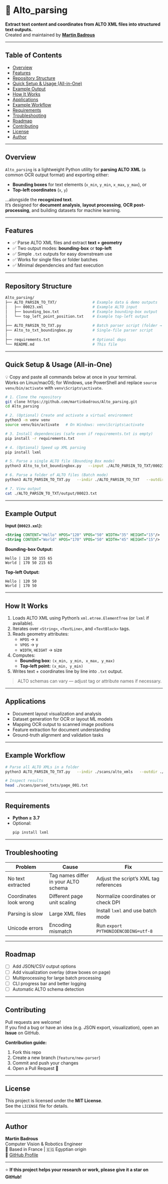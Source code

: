 # 🧾 Alto_parsing

**Extract text content and coordinates from ALTO XML files into structured text outputs.**  
Created and maintained by **[Martin Badrous](https://github.com/martinbadrous)**

---

## Table of Contents
- [Overview](#overview)
- [Features](#features)
- [Repository Structure](#repository-structure)
- [Quick Setup & Usage (All-in-One)](#quick-setup--usage-all-in-one)
- [Example Output](#example-output)
- [How It Works](#how-it-works)
- [Applications](#applications)
- [Example Workflow](#example-workflow)
- [Requirements](#requirements)
- [Troubleshooting](#troubleshooting)
- [Roadmap](#roadmap)
- [Contributing](#contributing)
- [License](#license)
- [Author](#author)

---

## Overview

`Alto_parsing` is a lightweight Python utility for **parsing ALTO XML** (a common OCR output format) and exporting either:
- **Bounding boxes** for text elements (`x_min`, `y_min`, `x_max`, `y_max`), or
- **Top-left coordinates** (`x`, `y`)

…alongside the **recognized text**.  
It’s designed for **document analysis**, **layout processing**, **OCR post-processing**, and building datasets for machine learning.

---

## Features

- ✅ Parse ALTO XML files and extract **text + geometry**
- ✅ Two output modes: **bounding-box** or **top-left**
- ✅ Simple `.txt` outputs for easy downstream use
- ✅ Works for single files or folder batches
- ✅ Minimal dependencies and fast execution

---

## Repository Structure

```bash
Alto_parsing/
├── ALTO_PARSIN_TO_TXT/                # Example data & demo outputs
│   ├── 00023.xml                      # Example ALTO input
│   ├── bounding_box.txt               # Example bounding-box output
│   └── top_left_point_position.txt    # Example top-left output
│
├── ALTO_PARSIN_TO_TXT.py              # Batch parser script (folder → folder)
├── Alto_to_txt_boundingbox.py         # Single-file parser script
│
├── requirements.txt                   # Optional deps
└── README.md                          # This file
```

---

## Quick Setup & Usage (All-in-One)

💡 Copy and paste all commands below at once in your terminal.  
Works on Linux/macOS; for Windows, use PowerShell and replace `source venv/bin/activate` with `venv\Scripts\activate`.

```bash
# 1. Clone the repository
git clone https://github.com/martinbadrous/Alto_parsing.git
cd Alto_parsing

# 2. (Optional) Create and activate a virtual environment
python3 -m venv venv
source venv/bin/activate   # On Windows: venv\Scripts\activate

# 3. Install dependencies (safe even if requirements.txt is empty)
pip install -r requirements.txt

# 4. (Optional) Speed up XML parsing
pip install lxml

# 5. Parse a single ALTO file (Bounding Box mode)
python3 Alto_to_txt_boundingbox.py   --input ./ALTO_PARSIN_TO_TXT/00023.xml   --output ./ALTO_PARSIN_TO_TXT/bounding_box.txt

# 6. Parse a folder of ALTO files (Batch mode)
python3 ALTO_PARSIN_TO_TXT.py   --indir ./ALTO_PARSIN_TO_TXT   --outdir ./ALTO_PARSIN_TO_TXT/output   --mode bounding_box   # or: top_left

# 7. View output
cat ./ALTO_PARSIN_TO_TXT/output/00023.txt
```

---

## Example Output

**Input (`00023.xml`):**
```xml
<String CONTENT="Hello" HPOS="120" VPOS="50" WIDTH="35" HEIGHT="15"/>
<String CONTENT="World" HPOS="170" VPOS="50" WIDTH="45" HEIGHT="15"/>
```

**Bounding-box Output:**
```
Hello | 120 50 155 65
World | 170 50 215 65
```

**Top-left Output:**
```
Hello | 120 50
World | 170 50
```

---

## How It Works

1. Loads ALTO XML using Python’s `xml.etree.ElementTree` (or `lxml` if available).  
2. Iterates over `<String>`, `<TextLine>`, and `<TextBlock>` tags.  
3. Reads geometry attributes:
   - `HPOS` → x  
   - `VPOS` → y  
   - `WIDTH`, `HEIGHT` → size
4. Computes:
   - **Bounding box:** `(x_min, y_min, x_max, y_max)`
   - **Top-left point:** `(x_min, y_min)`
5. Writes text + coordinates line by line into `.txt` output.

> ALTO schemas can vary — adjust tag or attribute names if necessary.

---

## Applications

- Document layout visualization and analysis  
- Dataset generation for OCR or layout ML models  
- Mapping OCR output to scanned image positions  
- Feature extraction for document understanding  
- Ground-truth alignment and validation tasks  

---

## Example Workflow

```bash
# Parse all ALTO XMLs in a folder
python3 ALTO_PARSIN_TO_TXT.py   --indir ./scans/alto_xmls   --outdir ./scans/parsed_txts   --mode bounding_box

# Inspect results
head ./scans/parsed_txts/page_001.txt
```

---

## Requirements

- **Python ≥ 3.7**
- Optional:
  ```bash
  pip install lxml
  ```

---

## Troubleshooting

| Problem | Cause | Fix |
|----------|--------|-----|
| No text extracted | Tag names differ in your ALTO schema | Adjust the script’s XML tag references |
| Coordinates look wrong | Different page unit scaling | Normalize coordinates or check DPI |
| Parsing is slow | Large XML files | Install `lxml` and use batch mode |
| Unicode errors | Encoding mismatch | Run `export PYTHONIOENCODING=utf-8` |

---

## Roadmap

- [ ] Add JSON/CSV output options  
- [ ] Add visualization overlay (draw boxes on page)  
- [ ] Multiprocessing for large batch processing  
- [ ] CLI progress bar and better logging  
- [ ] Automatic ALTO schema detection  

---

## Contributing

Pull requests are welcome!  
If you find a bug or have an idea (e.g. JSON export, visualization), open an **Issue** on GitHub.

**Contribution guide:**
1. Fork this repo  
2. Create a new branch (`feature/new-parser`)  
3. Commit and push your changes  
4. Open a Pull Request 🚀

---

## License

This project is licensed under the **MIT License**.  
See the `LICENSE` file for details.

---

## Author

**Martin Badrous**  
Computer Vision & Robotics Engineer  
📍 Based in France | 🇪🇬 Egyptian origin  
🔗 [GitHub Profile](https://github.com/martinbadrous)

---

⭐ **If this project helps your research or work, please give it a star on GitHub!**
